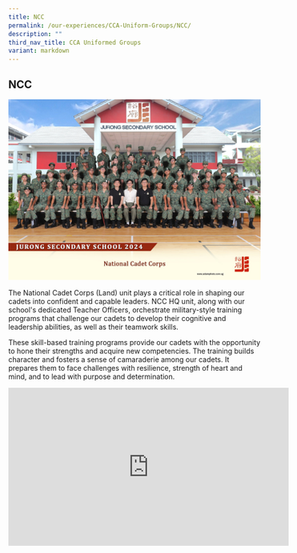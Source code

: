 ```yaml
---
title: NCC
permalink: /our-experiences/CCA-Uniform-Groups/NCC/
description: ""
third_nav_title: CCA Uniformed Groups
variant: markdown
---
```

## NCC
![NCC 2024](/images/national_cadet_corps_2.jpg)

The National Cadet Corps (Land) unit plays a critical role in shaping our cadets into confident and capable leaders. NCC HQ unit, along with our school's dedicated Teacher Officers, orchestrate military-style training programs that challenge our cadets to develop their cognitive and leadership abilities, as well as their teamwork skills.

These skill-based training programs provide our cadets with the opportunity to hone their strengths and acquire new competencies. The training builds character and fosters a sense of camaraderie among our cadets. It prepares them to face challenges with resilience, strength of heart and mind, and to lead with purpose and determination.

<iframe width="560" height="315" src="https://www.youtube.com/embed/Y6dRST7j0B0" title="YouTube video player" frameborder="0" allow="accelerometer; autoplay; clipboard-write; encrypted-media; gyroscope; picture-in-picture; web-share" allowfullscreen=""></iframe>
